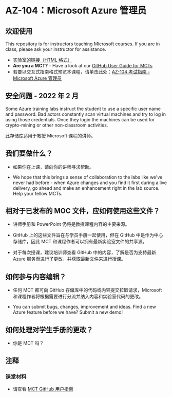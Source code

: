 # <a name="az-104-microsoft-azure-administrator"></a>AZ-104：Microsoft Azure 管理员

## <a name="welcome"></a>欢迎使用

This repository is for instructors teaching Microsoft courses. If you are in class, please ask your instructor for assistance. 

- [实验室的链接（HTML 格式）](https://microsoftlearning.github.io/AZ-104-MicrosoftAzureAdministrator/)
- <bpt id="p1">**</bpt>Are you a MCT?<ept id="p1">**</ept> - Have a look at our <bpt id="p1">[</bpt>GitHub User Guide for MCTs<ept id="p1">](https://microsoftlearning.github.io/MCT-User-Guide/)</ept>
- 若要以交互式指南格式预览本课程，请单击此处：[AZ-104 考试指南 - Microsoft Azure 管理员](https://mslabs.cloudguides.com/en-us/guides/AZ-104%20Exam%20Guide%20-%20Microsoft%20Azure%20Administrator)

## <a name="security-issue---february-2022"></a>安全问题 - 2022 年 2 月

Some Azure training labs instruct the student to use a specific user name and password. Bad actors constantly scan virtual machines and try to log in using those credentials.
Once they login the machines can be used for crypto-mining or other non-classroom activities.

此存储库适用于教授 Microsoft 课程的讲师。 

## <a name="what-are-we-doing"></a>我们要做什么？

- 如果你在上课，请向你的讲师寻求帮助。

- We hope that this brings a sense of collaboration to the labs like we've never had before - when Azure changes and you find it first during a live delivery, go ahead and make an enhancement right in the lab source.  Help your fellow MCTs.

## <a name="how-should-i-use-these-files-relative-to-the-released-moc-files"></a>相对于已发布的 MOC 文件，应如何使用这些文件？

- 讲师手册和 PowerPoint 仍将是教授课程内容的主要来源。

- GitHub 上的这些文件旨在与学员手册一起使用，但在 GitHub 中是作为中心存储库，因此 MCT 和课程作者可以拥有最新实验室文件的共享源。

- 对于每次授课，建议培训师查看 GitHub 中的内容，了解是否为支持最新 Azure 服务而进行了更改，并获取最新文件来进行授课。

## <a name="how-do-i-contribute"></a>如何参与内容编辑？

- 任何 MCT 都可向 GitHub 存储库中的代码或内容提交拉取请求，Microsoft 和课程作者将根据需要进行分流并纳入内容和实验室代码的更改。

- You can submit bugs, changes, improvement and ideas.  Find a new Azure feature before we have?  Submit a new demo!

## <a name="what-about-changes-to-the-student-handbook"></a>如何处理对学生手册的更改？

- 你是 MCT 吗？

## <a name="notes"></a>注释

### <a name="classroom-materials"></a>课堂材料

- 请查看 [MCT GitHub 用户指南](https://microsoftlearning.github.io/MCT-User-Guide/)
